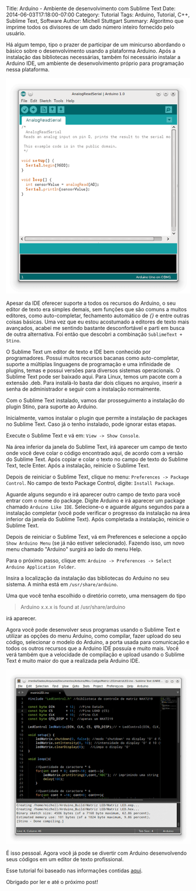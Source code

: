 Title: Arduíno - Ambiente de desenvolvimento com Sublime Text
Date: 2014-06-03T17:18:00-07:00
Category: Tutorial
Tags: Arduino, Tutorial, C++, Sublime Text, Software
Author: Michell Stuttgart
Summary: Algoritmo que imprime todos os divisores de um dado número inteiro fornecido pelo usuário.

Há algum tempo, tipo o prazer de participar de um minicurso abordando o básico sobre o desenvolvimento usando a plataforma Arduino. Após a instalação das bibliotecas necessárias, também foi necessário instalar a Arduino IDE, um ambiente de desenvolvimento próprio para programação nessa plataforma.

![](images/mstuttgart/snapshot_3.png)

Apesar da IDE oferecer suporte a todos os recursos do Arduino, o seu editor de texto era simples demais, sem funções que são comuns a muitos editores, como auto-completar, fechamento automático de *{}* e entre outras coisas básicas. Uma vez que eu estou acostumado a editores de texto mais avançados, acabei me sentindo bastante desconfortável e parti em busca de outra alternativa. Foi então que descobri a combinação `SublimeText + Stino`.

O Sublime Text um editor de texto e IDE bem conhecido por programadores. Possui muitos recursos bacanas como auto-completar, suporte a múltiplas linguagens de programação e uma infinidade de plugins, temas e possui versões para diversos sistemas operacionais. O Sublime Text pode ser baixado aqui. Para Linux, temos um pacote com a extensão .deb. Para instalá-lo basta dar dois cliques no arquivo, inserir a senha de administrador e seguir com a instalação normalmente.

Com o Sublime Text instalado, vamos dar prosseguimento a instalação do plugin Stino, para suporte ao Arduino.

Inicialmente, vamos instalar o plugin que permite a instalação de packages no Sublime Text. Caso já o tenho instalado, pode ignorar estas etapas.

Execute o Sublime Text e vá em:  `View -> Show Console`.

Na área inferior da janela do Sublime Text, irá aparecer um campo de texto onde você deve colar o código encontrado aqui, de acordo com a versão do Sublime Text. Após copiar e colar o texto no campo de texto do Sublime Text, tecle Enter. Após a instalação, reinicie o Sublime Text.

Depois de reiniciar o Sublime Text, clique no menu: `Preferences -> Package Control`.
No campo de texto Package Control, digite: `Install Package`.

Aguarde alguns segundo e irá aparecer outro campo de texto para você entrar com o nome do package.
Digite Arduino e irá aparecer um package chamado `Arduino Like IDE`. Selecione-o e aguarde alguns segundos para a instalação completar (você pode verificar o progresso da instalação na área inferior da janela do Sublime Text). Após completada a instalação, reinicie o Sublime Text.

Depois de reiniciar o Sublime Text, vá em Preferences e selecione a opção `Show Arduino Menu` (se já não estiver selecionado). Fazendo isso, um novo menu chamado "Arduino" surgirá ao lado do menu Help.

Para o próximo passo, clique em: `Arduino -> Preferences -> Select Arduino Application Folder`.

Insira a localização da instalação das bibliotecas do Arduino no seu sistema. A minha está em `/usr/share/arduino`.

Uma que você tenha escolhido o diretório correto, uma mensagem do tipo

> Arduino x.x.x is found at /usr/share/arduino

irá aparecer.

Agora você pode desenvolver seus programas usando o Sublime Text e utilizar as opções do menu Arduino, como compilar, fazer upload do seu código, selecionar o modelo do Arduino, a porta usada para comunicação e todos os outros recursos que a Arduino IDE possuía e muito mais. Você verá também que a velocidade de compilação e upload usando o Sublime Text é muito maior do que a realizada pela Arduino IDE.

![](images/mstuttgart/snapshot_4.png)

É isso pessoal. Agora você já pode se divertir com Arduino desenvolvendo seus códigos em um editor de texto profissional.

Esse tutorial foi baseado nas informações contidas [aqui](https://github.com/Robot-Will/Stino).

Obrigado por ler e até o próximo post!
